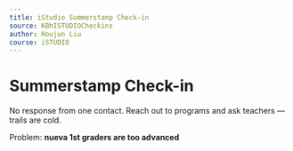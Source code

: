 ```yaml
---
title: iStudio Summerstanp Check-in
source: KBhISTUDIOCheckins
author: Houjun Liu
course: iSTUDIO
---
```


# Summerstamp Check-in
No response from one contact. Reach out to programs and ask teachers — trails are cold.

Problem: **nueva 1st graders are too advanced**








